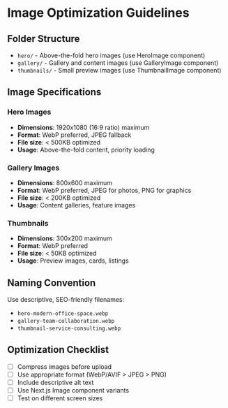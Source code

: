 # Image Optimization Guidelines

## Folder Structure
- `hero/` - Above-the-fold hero images (use HeroImage component)
- `gallery/` - Gallery and content images (use GalleryImage component)  
- `thumbnails/` - Small preview images (use ThumbnailImage component)

## Image Specifications

### Hero Images
- **Dimensions**: 1920x1080 (16:9 ratio) maximum
- **Format**: WebP preferred, JPEG fallback
- **File size**: < 500KB optimized
- **Usage**: Above-the-fold content, priority loading

### Gallery Images  
- **Dimensions**: 800x600 maximum
- **Format**: WebP preferred, JPEG for photos, PNG for graphics
- **File size**: < 200KB optimized
- **Usage**: Content galleries, feature images

### Thumbnails
- **Dimensions**: 300x200 maximum  
- **Format**: WebP preferred
- **File size**: < 50KB optimized
- **Usage**: Preview images, cards, listings

## Naming Convention
Use descriptive, SEO-friendly filenames:
- `hero-modern-office-space.webp`
- `gallery-team-collaboration.webp`
- `thumbnail-service-consulting.webp`

## Optimization Checklist
- [ ] Compress images before upload
- [ ] Use appropriate format (WebP/AVIF > JPEG > PNG)
- [ ] Include descriptive alt text
- [ ] Use Next.js Image component variants
- [ ] Test on different screen sizes
